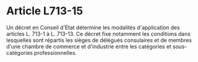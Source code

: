 # Article L713-15

Un décret en Conseil d'Etat détermine les modalités d'application des articles L. 713-1 à L. 713-13. Ce décret fixe notamment les conditions dans lesquelles sont répartis les sièges de délégués consulaires et de membres d'une chambre de commerce et d'industrie entre les catégories et sous-catégories professionnelles.